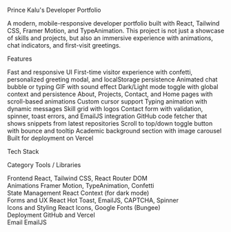 Prince Kalu's Developer Portfolio

A modern, mobile-responsive developer portfolio built with React, Tailwind CSS, Framer Motion, and TypeAnimation. This project is not just a showcase of skills and projects, but also an immersive experience with animations, chat indicators, and first-visit greetings.



Features

Fast and responsive UI
First-time visitor experience with confetti, personalized greeting modal, and localStorage persistence
Animated chat bubble or typing GIF with sound effect
Dark/Light mode toggle with global context and persistence
About, Projects, Contact, and Home pages with scroll-based animations
Custom cursor support
Typing animation with dynamic messages
Skill grid with logos
Contact form with validation, spinner, toast errors, and EmailJS integration
GitHub code fetcher that shows snippets from latest repositories
Scroll to top/down toggle button with bounce and tooltip
Academic background section with image carousel
Built for deployment on Vercel



Tech Stack

 Category          Tools / Libraries                            

 Frontend          React, Tailwind CSS, React Router DOM        
Animations        Framer Motion, TypeAnimation, Confetti       
 State Management  React Context (for dark mode)                
 Forms and UX        React Hot Toast, EmailJS, CAPTCHA, Spinner   
 Icons and Styling   React Icons, Google Fonts (Bungee)           
 Deployment        GitHub and Vercel   
 Email                         EmailJS



